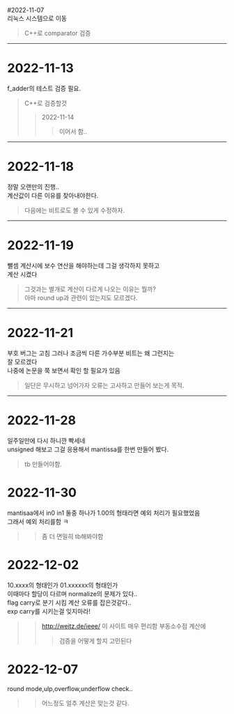 #2022-11-07<br>
리눅스 시스템으로 이동
>C++로 comparator 검증
<hr/>

# 2022-11-13  
f_adder의 테스트 검증 필요.  
>C++로 검증할것
>>2022-11-14
>>>이어서 함..  
<hr/>

# 2022-11-18  
정말 오랜만의 진행..  
계산값이 다른 이유를 찾아내야한다.  
>다음에는 비트로도 볼 수 있게 수정하자.  
<hr/>

# 2022-11-19  
뺄셈 계산시에 보수 연산을 해야하는데 그걸 생각하지 못하고  
계산 시켰다
>그것과는 별개로 계산이 다르게 나오는 이유는 뭘까?  
>아마 round up과 관련이 있는지도 모르겠다.
<hr/>


# 2022-11-21  
부호 버그는 고침 그러나 조금씩 다른 가수부분 비트는 왜 그런지는  
잘 모르겠다  
나중에 논문을 쭉 보면서 확인 할 필요가 있음  
>일단은 무시하고 넘어가자 오류는 고사하고 만들어 보는게 목적.
<hr/>

# 2022-11-28  
일주일만에 다시 하니깐 빡세네  
unsigned 해보고 그걸 응용해서 mantissa를 한번 만들어 봤다.
>tb 만들어야함.

# 2022-11-30  
mantisaa에서 in0 in1 둘중 하나가 1.00의 형태라면 예외 처리가 필요했었음  
그래서 예외 처리를함 ㅋ  
>>좀 더 면밀히 tb해봐야함

# 2022-12-02  
10.xxxx의 형태인가 01.xxxxxx의 형태인가  
이때마다 할당이 다르며 normalize의 문제가 있다..  
flag carry로 분기 시킴 계산 오류를 잡은것같다..  
exp carry를 시키는걸 잊지마라!
>> http://weitz.de/ieee/
>> 이 사이트 매우 편리함 부동소수점 계산에
>>>검증을 어떻게 할지 고민된다  

# 2022-12-07
round mode,ulp,overflow,underflow check..
>>어느정도 얼추 계산은 맞는것 같다.
